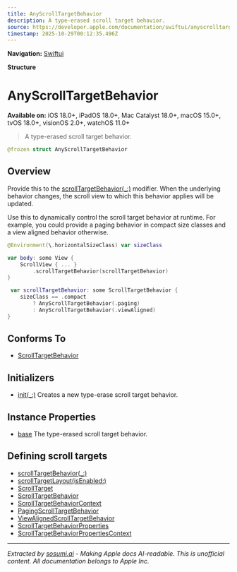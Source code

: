 ```yaml
---
title: AnyScrollTargetBehavior
description: A type-erased scroll target behavior.
source: https://developer.apple.com/documentation/swiftui/anyscrolltargetbehavior
timestamp: 2025-10-29T00:12:35.496Z
---
```


**Navigation:** [Swiftui](/documentation/swiftui)

**Structure**

# AnyScrollTargetBehavior

**Available on:** iOS 18.0+, iPadOS 18.0+, Mac Catalyst 18.0+, macOS 15.0+, tvOS 18.0+, visionOS 2.0+, watchOS 11.0+

> A type-erased scroll target behavior.

```swift
@frozen struct AnyScrollTargetBehavior
```

## Overview

Provide this to the [scrollTargetBehavior(_:)](/documentation/swiftui/view/scrolltargetbehavior(_:)) modifier. When the underlying behavior changes, the scroll view to which this behavior applies will be updated.

Use this to dynamically control the scroll target behavior at runtime. For example, you could provide a paging behavior in compact size classes and a view aligned behavior otherwise.

```swift
@Environment(\.horizontalSizeClass) var sizeClass

var body: some View {
    ScrollView { ... }
        .scrollTargetBehavior(scrollTargetBehavior)
}

 var scrollTargetBehavior: some ScrollTargetBehavior {
    sizeClass == .compact
        ? AnyScrollTargetBehavior(.paging)
        : AnyScrollTargetBehavior(.viewAligned)
}
```

## Conforms To

- [ScrollTargetBehavior](/documentation/swiftui/scrolltargetbehavior)

## Initializers

- [init(_:)](/documentation/swiftui/anyscrolltargetbehavior/init(_:)) Creates a new type-erase scroll target behavior.

## Instance Properties

- [base](/documentation/swiftui/anyscrolltargetbehavior/base) The type-erased scroll target behavior.

## Defining scroll targets

- [scrollTargetBehavior(_:)](/documentation/swiftui/view/scrolltargetbehavior(_:))
- [scrollTargetLayout(isEnabled:)](/documentation/swiftui/view/scrolltargetlayout(isenabled:))
- [ScrollTarget](/documentation/swiftui/scrolltarget)
- [ScrollTargetBehavior](/documentation/swiftui/scrolltargetbehavior)
- [ScrollTargetBehaviorContext](/documentation/swiftui/scrolltargetbehaviorcontext)
- [PagingScrollTargetBehavior](/documentation/swiftui/pagingscrolltargetbehavior)
- [ViewAlignedScrollTargetBehavior](/documentation/swiftui/viewalignedscrolltargetbehavior)
- [ScrollTargetBehaviorProperties](/documentation/swiftui/scrolltargetbehaviorproperties)
- [ScrollTargetBehaviorPropertiesContext](/documentation/swiftui/scrolltargetbehaviorpropertiescontext)

---

*Extracted by [sosumi.ai](https://sosumi.ai) - Making Apple docs AI-readable.*
*This is unofficial content. All documentation belongs to Apple Inc.*
